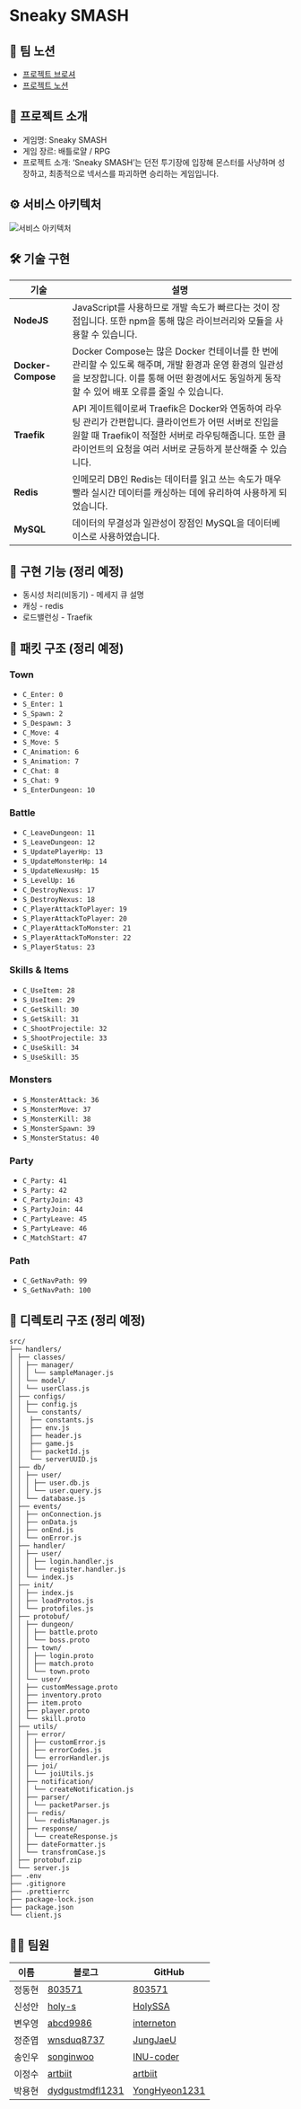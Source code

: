 # Sneaky SMASH

## 🎈 팀 노션

- [프로젝트 브로셔](https://pollen-violin-7c8.notion.site/Sneaky-SMASH-15fca0528acf80bd8c4ec4250be8a169)
- [프로젝트 노션](https://teamsparta.notion.site/8-b5a0145e1e434ae6b45ca653cdfa04d2)

## 👋 프로젝트 소개

- 게임명: Sneaky SMASH
- 게임 장르: 배틀로얄 / RPG
- 프로젝트 소개: ‘Sneaky SMASH’는 던전 투기장에 입장해 몬스터를 사냥하며 성장하고, 최종적으로 넥서스를 파괴하면 승리하는 게임입니다.

## ⚙️ 서비스 아키텍처

![서비스 아키텍처](https://github.com/user-attachments/assets/021b15a0-417f-48f5-8f9a-05ccb40fde32)

## 🛠️ 기술 구현

| 기술               | 설명                                                                                                                                                                                                                         |
| ------------------ | ---------------------------------------------------------------------------------------------------------------------------------------------------------------------------------------------------------------------------- |
| **NodeJS**         | JavaScript를 사용하므로 개발 속도가 빠르다는 것이 장점입니다. 또한 npm을 통해 많은 라이브러리와 모듈을 사용할 수 있습니다.                                                                                                   |
| **Docker-Compose** | Docker Compose는 많은 Docker 컨테이너를 한 번에 관리할 수 있도록 해주며, 개발 환경과 운영 환경의 일관성을 보장합니다. 이를 통해 어떤 환경에서도 동일하게 동작할 수 있어 배포 오류를 줄일 수 있습니다.                        |
| **Traefik**        | API 게이트웨이로써 Traefik은 Docker와 연동하여 라우팅 관리가 간편합니다. 클라이언트가 어떤 서버로 진입을 원할 때 Traefik이 적절한 서버로 라우팅해줍니다. 또한 클라이언트의 요청을 여러 서버로 균등하게 분산해줄 수 있습니다. |
| **Redis**          | 인메모리 DB인 Redis는 데이터를 읽고 쓰는 속도가 매우 빨라 실시간 데이터를 캐싱하는 데에 유리하여 사용하게 되었습니다.                                                                                                        |
| **MySQL**          | 데이터의 무결성과 일관성이 장점인 MySQL을 데이터베이스로 사용하였습니다.                                                                                                                                                     |

## 📌 구현 기능 (정리 예정)

- 동시성 처리(비동기) - 메세지 큐 설명
- 캐싱 - redis
- 로드밸런싱 - Traefik

## 📝 패킷 구조 (정리 예정)

### Town

- `C_Enter: 0`
- `S_Enter: 1`
- `S_Spawn: 2` <!-- C 없음 -->
- `S_Despawn: 3` <!-- C 없음 -->
- `C_Move: 4`
- `S_Move: 5`
- `C_Animation: 6`
- `S_Animation: 7`
- `C_Chat: 8`
- `S_Chat: 9`
- `S_EnterDungeon: 10` <!-- C 없음 -->

### Battle

- `C_LeaveDungeon: 11`
- `S_LeaveDungeon: 12`
- `S_UpdatePlayerHp: 13`
- `S_UpdateMonsterHp: 14`
- `S_UpdateNexusHp: 15`
- `S_LevelUp: 16`
- `C_DestroyNexus: 17`
- `S_DestroyNexus: 18`
- `C_PlayerAttackToPlayer: 19`
- `S_PlayerAttackToPlayer: 20`
- `C_PlayerAttackToMonster: 21`
- `S_PlayerAttackToMonster: 22`
- `S_PlayerStatus: 23`

### Skills & Items

- `C_UseItem: 28`
- `S_UseItem: 29`
- `C_GetSkill: 30`
- `S_GetSkill: 31`
- `C_ShootProjectile: 32`
- `S_ShootProjectile: 33`
- `C_UseSkill: 34`
- `S_UseSkill: 35`

### Monsters

- `S_MonsterAttack: 36`
- `S_MonsterMove: 37`
- `S_MonsterKill: 38`
- `S_MonsterSpawn: 39`
- `S_MonsterStatus: 40`

### Party

- `C_Party: 41`
- `S_Party: 42`
- `C_PartyJoin: 43`
- `S_PartyJoin: 44`
- `C_PartyLeave: 45`
- `S_PartyLeave: 46`
- `C_MatchStart: 47`

### Path

- `C_GetNavPath: 99`
- `S_GetNavPath: 100`

## 📁 디렉토리 구조 (정리 예정)

```
src/
├── handlers/
│ ├── classes/
│ │ ├── manager/
│ │ │ └── sampleManager.js
│ │ └── model/
│ │ └── userClass.js
│ ├── configs/
│ │ ├── config.js
│ │ └── constants/
│ │  ├── constants.js
│ │  ├── env.js
│ │  ├── header.js
│ │  ├── game.js
│ │  ├── packetId.js
│ │  └── serverUUID.js
│ ├── db/
│ │ ├── user/
│ │ │ ├── user.db.js
│ │ │ └── user.query.js
│ │ └── database.js
│ ├── events/
│ │ ├── onConnection.js
│ │ ├── onData.js
│ │ ├── onEnd.js
│ │ └── onError.js
│ ├── handler/
│ │ ├── user/
│ │ │ ├── login.handler.js
│ │ │ └── register.handler.js
│ │ └── index.js
│ ├── init/
│ │ ├── index.js
│ │ ├── loadProtos.js
│ │ └── protofiles.js
│ ├── protobuf/
│ │ ├── dungeon/
│ │ │ ├── battle.proto
│ │ │ └── boss.proto
│ │ ├── town/
│ │ │ ├── login.proto
│ │ │ ├── match.proto
│ │ │ └── town.proto
│ │ └── user/
│ │ ├── customMessage.proto
│ │ ├── inventory.proto
│ │ ├── item.proto
│ │ ├── player.proto
│ │ └── skill.proto
│ ├── utils/
│ │ ├── error/
│ │ │ ├── customError.js
│ │ │ ├── errorCodes.js
│ │ │ └── errorHandler.js
│ │ ├── joi/
│ │ │ └── joiUtils.js
│ │ ├── notification/
│ │ │ └── createNotification.js
│ │ ├── parser/
│ │ │ └── packetParser.js
│ │ ├── redis/
│ │ │ └── redisManager.js
│ │ ├── response/
│ │ │ └── createResponse.js
│ │ ├── dateFormatter.js
│ │ └── transfromCase.js
│ ├── protobuf.zip
│ └── server.js
├── .env
├── .gitignore
├── .prettierrc
├── package-lock.json
├── package.json
└── client.js
```

## 👩‍💻 팀원

| 이름   | 블로그                                                  | GitHub                                             |
| ------ | ------------------------------------------------------- | -------------------------------------------------- |
| 정동현 | [803571](https://blog.naver.com/803571)                 | [803571](https://github.com/803571)                |
| 신성안 | [holy-s](https://holy-s.tistory.com/)                   | [HolySSA](https://github.com/HolySSA)              |
| 변우영 | [abcd9986](https://velog.io/@abcd9986/posts)            | [interneton](https://github.com/interneton)        |
| 정준엽 | [wnsduq8737](https://velog.io/@wnsduq8737/posts)        | [JungJaeU](https://github.com/JungJaeU)            |
| 송인우 | [songinwoo](https://velog.io/@songinwoo/posts)          | [INU-coder](https://github.com/INU-coder)          |
| 이정수 | [artbiit](https://velog.io/@artbiit/series)             | [artbiit](https://github.com/artbiit)              |
| 박용현 | [dydgustmdfl1231](https://dydgustmdfl1231.tistory.com/) | [YongHyeon1231](https://github.com/YongHyeon1231/) |
